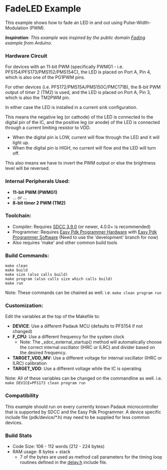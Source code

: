 # FadeLED Example

This example shows how to fade an LED in and out using Pulse-Width-Modulation (PWM).

_**Inspiration**: This example was inspired by the public domain [Fading](https://www.arduino.cc/en/Tutorial/Fading) example from Arduino._

### Hardware Circuit
For devices with an 11-bit PWM (specifically PWMG1 - i.e. PFS154/PFS173/PMS152/PMS154C), the LED is placed on Port A, Pin 4, which is also one of the PG1PWM pins.

For other devices (i.e. PFS172/PMS15A/PMS150C/PMC171B), the 8-bit PWM output of timer 2 (TM2) is used, and the LED is placed on Port A, Pin 3, which is also the TM2PWM pin.
 
In either case the LED is installed in a current sink configuration.

This means the negative leg (or cathode) of the LED is connected to the digital pin of the IC, and the positive leg (or anode) of the LED is connected through a current limiting resistor to VDD.
- When the digital pin is LOW, current will flow through the LED and it will light up.
- When the digital pin is HIGH, no current will flow and the LED will turn off.

This also means we have to invert the PWM output or else the brightness level will be reversed.

### Internal Peripherals Used:
- **11-bit PWM (PWMG1)**
- ... _or_ ...
- **8-bit timer 2 PWM (TM2)**  

### Toolchain:
- Compiler: Requires [SDCC 3.9.0](http://sdcc.sourceforge.net/) (or newer, 4.0.0+ is recommended)
- Programmer: Requires [Easy Pdk Programmer Hardware](https://github.com/free-pdk/easy-pdk-programmer-hardware) with [Easy Pdk Programmer Software](https://github.com/free-pdk/easy-pdk-programmer-software) (Need to use the 'development' branch for now)
- Also requires 'make' and other common build tools

### Build Commands:
```
make clean
make build
make size (also calls build)
make program (also calls size which calls build)
make run
```
Note: These commands can be chained as well.  i.e. `make clean program run`

### Customization:
Edit the variables at the top of the Makefile to:
- **DEVICE**: Use a different Padauk MCU (defaults to PFS154 if not changed)
- **F_CPU**: Use a different frequency for the system clock
  - Note: The _sdcc_external_startup() method will automatically choose the correct internal oscillator (IHRC or ILRC) and divider based on the desired frequency.
- **TARGET_VDD_MV**: Use a different voltage for internal oscillator (IHRC or ILRC) calibration
- **TARGET_VDD**: Use a different voltage while the IC is operating

Note: All of these variables can be changed on the commandline as well.  i.e. `make DEVICE=PFS173 clean program run` 

### Compatibility
This example should run on every currently known Padauk microcontroller that is supported by SDCC and the Easy Pdk Programmer.
A device specific include file (pdk/device/*.h) may need to be supplied for less common devices.

### Build Stats
- Code Size: 106 - 112 words (212 - 224 bytes)
- RAM usage: 8 bytes + stack
  - 7 of the bytes are used as method call parameters for the timing loop routines defined in the [delay.h](../include/delay.h) include file.
